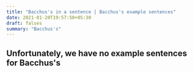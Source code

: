 ```yaml
---
title: "Bacchus's in a sentence | Bacchus's example sentences"
date: 2021-01-20T19:57:50+05:30
draft: falses
summary: "Bacchus's"
---
```

## Unfortunately, we have no example sentences for Bacchus's                 
